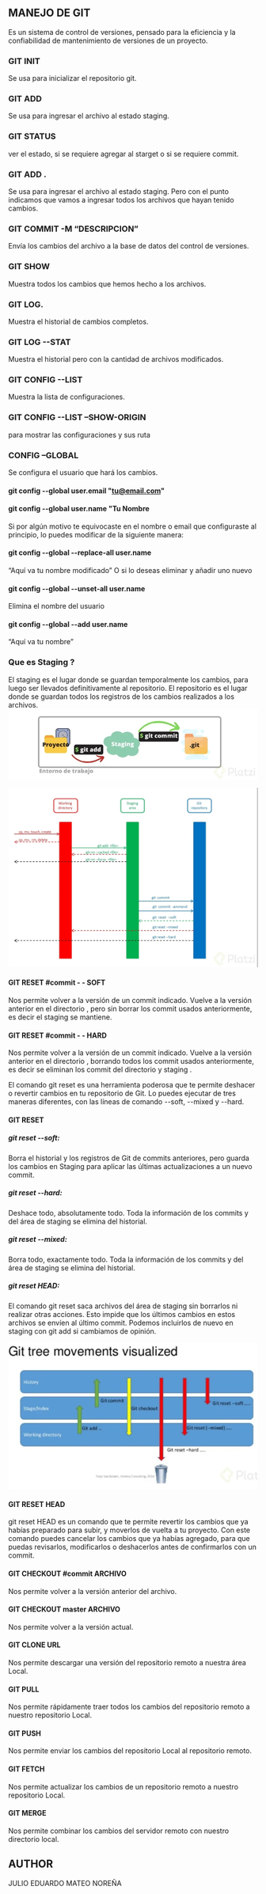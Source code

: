 ## MANEJO DE GIT

Es un sistema de control de versiones, pensado para la eficiencia y la confiabilidad de mantenimiento de versiones de un proyecto.

### GIT INIT
Se usa para inicializar el repositorio git.

### GIT ADD
Se usa para ingresar el archivo al estado staging.

### GIT STATUS
ver el estado, si se requiere agregar al starget o si se requiere commit.

### GIT ADD .
Se usa para ingresar el archivo al estado staging. Pero con el punto indicamos que vamos a ingresar todos los archivos que hayan tenido cambios.

### GIT COMMIT -M “DESCRIPCION”
Envía los cambios del archivo a la base de datos del control de versiones.

### GIT SHOW
Muestra todos los cambios que hemos hecho a los archivos.

### GIT LOG.
Muestra el historial de cambios completos.

### GIT LOG --STAT
Muestra el historial pero con la cantidad de archivos modificados.

### GIT CONFIG --LIST
Muestra la lista de configuraciones.

### GIT CONFIG --LIST  –SHOW-ORIGIN
para mostrar las configuraciones y sus ruta

### CONFIG –GLOBAL
Se configura el usuario que hará los cambios.

#### git config --global user.email "tu@email.com"
#### git config --global user.name "Tu Nombre

Si por algún motivo te equivocaste en el nombre o email que configuraste al principio, lo puedes modificar de la siguiente manera:

#### git config --global --replace-all user.name 
“Aquí va tu nombre modificado”
O si lo deseas eliminar y añadir uno nuevo

#### git config --global --unset-all user.name
Elimina el nombre del usuario
#### git config --global --add user.name 
“Aquí va tu nombre”

### Que es Staging ?

El staging es el lugar donde se guardan temporalmente los cambios, para luego ser llevados definitivamente al repositorio. El repositorio es el lugar donde se guardan todos los registros de los cambios realizados a los archivos.
![img_1.png](img_1.png)

![img.png](img.png)

#### GIT RESET   #commit - - SOFT

Nos permite volver a la versión de un commit indicado. Vuelve a la versión anterior en el directorio , pero sin borrar los commit usados anteriormente, es decir el staging se mantiene.

#### GIT RESET  #commit - - HARD
Nos permite volver a la versión de un commit indicado. Vuelve a la versión anterior en el directorio , borrando todos los commit usados anteriormente, es decir se eliminan los commit del directorio y staging .

El comando git reset es una herramienta poderosa que te permite deshacer o revertir cambios en tu repositorio de Git. Lo puedes ejecutar de tres maneras diferentes, con las líneas de comando --soft, --mixed y --hard.


#### GIT RESET

##### git reset --soft: 
Borra el historial y los registros de Git de commits anteriores, pero guarda los cambios en Staging para aplicar las últimas actualizaciones a un nuevo commit.

##### git reset --hard: 
Deshace todo, absolutamente todo. Toda la información de los commits y del área de staging se elimina del historial.

##### git reset --mixed: 
Borra todo, exactamente todo. Toda la información de los commits y del área de staging se elimina del historial.

##### git reset HEAD: 
El comando git reset saca archivos del área de staging sin borrarlos ni realizar otras acciones. Esto impide que los últimos cambios en estos archivos se envíen al último commit. Podemos incluirlos de nuevo en staging con git add si cambiamos de opinión.

![img_2.png](img_2.png)

#### GIT RESET HEAD
git reset HEAD es un comando que te permite revertir los cambios que ya habías preparado para subir, y moverlos de vuelta a tu proyecto. Con este comando puedes cancelar los cambios que ya habías agregado, para que puedas revisarlos, modificarlos o deshacerlos antes de confirmarlos con un commit.

#### GIT CHECKOUT  #commit ARCHIVO
Nos permite volver  a la versión anterior del archivo.

#### GIT CHECKOUT  master ARCHIVO
Nos permite volver  a la versión actual.

#### GIT CLONE URL
Nos permite descargar una versión del repositorio remoto a nuestra área Local.

#### GIT PULL
Nos permite rápidamente traer todos los cambios del repositorio remoto a nuestro repositorio Local.

#### GIT PUSH
Nos permite enviar los cambios del repositorio Local al repositorio remoto.

#### GIT FETCH
Nos permite actualizar los cambios de un repositorio remoto a nuestro repositorio Local.

#### GIT MERGE
Nos permite combinar los cambios del servidor remoto con nuestro directorio local.

## AUTHOR
JULIO EDUARDO MATEO NOREÑA
